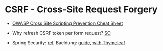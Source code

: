 # CSRF - Cross-Site Request Forgery

* [OWASP Cross Site Scripting Prevention Cheat Sheet](https://owasp.org/www-project-cheat-sheets/cheatsheets/Cross_Site_Scripting_Prevention_Cheat_Sheet.html)

* Why refresh CSRF token per form request? [SO](https://security.stackexchange.com/q/22903/15455)
* Spring Security: [ref](https://docs.spring.io/spring-security/site/docs/3.2.0.CI-SNAPSHOT/reference/html/csrf.html), Baeldung: [guide](https://www.baeldung.com/spring-security-csrf), [with Thymeleaf](https://www.baeldung.com/csrf-thymeleaf-with-spring-security)